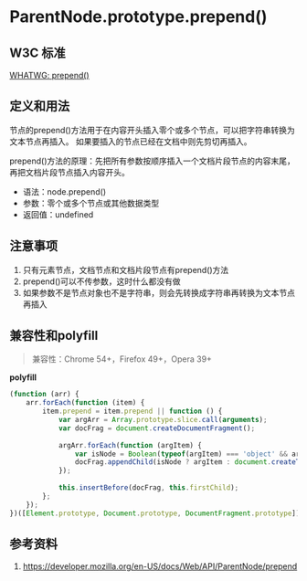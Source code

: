 # ParentNode.prototype.prepend()

## W3C 标准
[WHATWG: prepend()](https://dom.spec.whatwg.org/#dom-parentnode-prepend)

## 定义和用法
节点的prepend()方法用于在内容开头插入零个或多个节点，可以把字符串转换为文本节点再插入。
如果要插入的节点已经在文档中则先剪切再插入。

prepend()方法的原理：先把所有参数按顺序插入一个文档片段节点的内容末尾，再把文档片段节点插入内容开头。

- 语法：node.prepend()
- 参数：零个或多个节点或其他数据类型
- 返回值：undefined

## 注意事项
1. 只有元素节点，文档节点和文档片段节点有prepend()方法
2. prepend()可以不传参数，这时什么都没有做
3. 如果参数不是节点对象也不是字符串，则会先转换成字符串再转换为文本节点再插入

## 兼容性和polyfill
> 兼容性：Chrome 54+，Firefox 49+，Opera 39+

**polyfill**
```javascript
(function (arr) {
    arr.forEach(function (item) {
        item.prepend = item.prepend || function () {
            var argArr = Array.prototype.slice.call(arguments);
            var docFrag = document.createDocumentFragment();
            
            argArr.forEach(function (argItem) {
                var isNode = Boolean(typeof(argItem) === 'object' && argItem !== null && argItem.nodeType > 0);
                docFrag.appendChild(isNode ? argItem : document.createTextNode(String(argItem)));
            });
            
            this.insertBefore(docFrag, this.firstChild);
        };
    });
})([Element.prototype, Document.prototype, DocumentFragment.prototype]);
```

## 参考资料
1. https://developer.mozilla.org/en-US/docs/Web/API/ParentNode/prepend